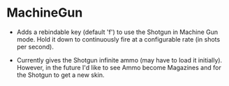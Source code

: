 # MachineGun

- Adds a rebindable key (default 'f') to use the Shotgun in Machine Gun mode. Hold it down to continuously fire at a configurable rate (in shots per second).

- Currently gives the Shotgun infinite ammo (may have to load it initially). However, in the future I'd like to see Ammo become Magazines and for the Shotgun to get a new skin.